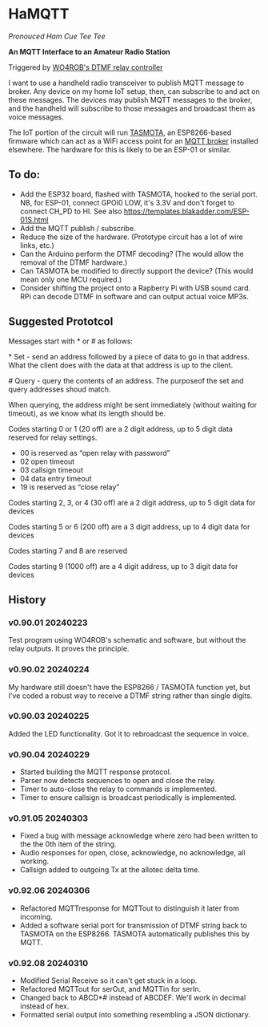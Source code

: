 # HaMQTT
_Pronouced Ham Cue Tee Tee_

**An MQTT Interface to an Amateur Radio Station**

Triggered by [WO4ROB's DTMF relay controller](http://51454.nodes.allstarlink.org/DTMF-Remote-Control.html)

I want to use a handheld radio transceiver to publish MQTT message to broker. Any device on my home IoT setup, then, can subscribe to and act on these messages. The devices may publish MQTT messages to the broker, and the handheld will subscribe to those messages and broadcast them as voice messages.

The IoT portion of the circuit will run [TASMOTA](https://tasmota.github.io/), an ESP8266-based firmware which can act as a WiFi access point for an [MQTT broker](https://en.wikipedia.org/wiki/MQTT) installed elsewhere. The hardware for this is likely to be an ESP-01 or similar.

## To do:
- Add the ESP32 board, flashed with TASMOTA, hooked to the serial port. NB, for ESP-01, connect GPOI0 LOW, it's 3.3V and don't forget to connect CH_PD to HI. See also https://templates.blakadder.com/ESP-01S.html
- Add the MQTT publish / subscribe.
- Reduce the size of the hardware. (Prototype circuit has a lot of wire links, etc.)
- Can the Arduino perform the DTMF decoding? (The would allow the removal of the DTMF hardware.)
- Can TASMOTA be modified to directly support the device? (This would mean only one MCU required.)
- Consider shifting the project onto a Rapberry Pi with USB sound card. RPi can decode DTMF in software and can output actual voice MP3s.

## Suggested Prototcol

Messages start with * or # as follows:

\* Set - send an address followed by a piece of data to go in that address. What the client does with the data at that address is up to the client.

\# Query - query the contents of an address. The purposeof the set and query addresses shoud match.

When querying, the address might be sent immediately (without waiting for timeout), as we know what its length should be.

Codes starting 0 or 1 (20 off) are a 2 digit address, up to 5 digit data reserved for relay settings.

- 00 is reserved as “open relay with password”
- 02 open timeout
- 03 callsign timeout
- 04 data entry timeout
- 19 is reserved as “close relay”

Codes starting 2, 3, or 4 (30 off) are a 2 digit address, up to 5 digit data for devices

Codes starting 5 or 6 (200 off) are a 3 digit address, up to 4 digit data for devices

Codes starting 7 and 8 are reserved

Codes starting 9 (1000 off) are a 4 digit address, up to 3 digit data for devices

## History
### v0.90.01 20240223

Test program using WO4ROB's schematic and software, but without the relay outputs. It proves the principle.

### v0.90.02 20240224
My hardware still doesn't have the ESP8266 / TASMOTA function yet, but I've coded a robust way to receive a DTMF string rather than single digits. 

### v0.90.03 20240225

Added the LED functionality. Got it to rebroadcast the sequence in voice.

### v0.90.04 20240229

- Started building the MQTT response protocol.
- Parser now detects sequences to open and close the relay.
- Timer to auto-close the relay to commands is implemented.
- Timer to ensure callsign is broadcast periodically is implemented.

### v0.91.05 20240303

- Fixed a bug with message acknowledge where zero had been written to the the 0th item of the string.
- Audio responses for open, close, acknowledge, no acknowledge, all working.
- Callsign added to outgoing Tx at the allotec delta time.

### v0.92.06 20240306
- Refactored MQTTresponse for MQTTout to distinguish it later from incoming.
- Added a software serial port for transmission of DTMF string back to TASMOTA on the ESP8266. TASMOTA automatically publishes this by MQTT.

### v0.92.08 20240310
- Modified Serial Receive so it can't get stuck in a loop.
- Refactored MQTTout for serOut, and MQTTin for serIn.
- Changed back to ABCD*# instead of ABCDEF. We'll work in decimal instead of hex.
- Formatted serial output into something resembling a JSON dictionary.

